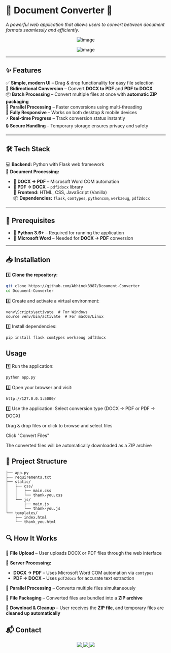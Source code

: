 # 📄 Document Converter 🚀  

*A powerful web application that allows users to convert between document formats seamlessly and efficiently.*  

<div align="center">

![image](https://github.com/user-attachments/assets/4e0363d4-cf1e-4060-9461-8c7cf0271b82)




![image](https://github.com/user-attachments/assets/5b7f6db3-9926-424e-beb0-be3ea5f7b69c)




</div>  

---

## ✨ Features  

✅ **Simple, modern UI** – Drag & drop functionality for easy file selection  
🔄 **Bidirectional Conversion** – Convert **DOCX to PDF** and **PDF to DOCX**  
📦 **Batch Processing** – Convert multiple files at once with **automatic ZIP packaging**  
🚀 **Parallel Processing** – Faster conversions using multi-threading  
📱 **Fully Responsive** – Works on both desktop & mobile devices  
⚡ **Real-time Progress** – Track conversion status instantly  
🔒 **Secure Handling** – Temporary storage ensures privacy and safety  

---

## 🛠 Tech Stack  

💻 **Backend:** Python with Flask web framework  
📄 **Document Processing:**  
   - 📝 **DOCX → PDF** – Microsoft Word COM automation  
   - 📑 **PDF → DOCX** – `pdf2docx` library  
🎨 **Frontend:** HTML, CSS, JavaScript (Vanilla)  
📦 **Dependencies:** `flask`, `comtypes`, `pythoncom`, `werkzeug`, `pdf2docx`  

---

## 📌 Prerequisites  

- 🐍 **Python 3.6+** – Required for running the application  
- 📝 **Microsoft Word** – Needed for **DOCX → PDF** conversion  

---

## 📥 Installation  

1️⃣ **Clone the repository:**  
```bash
git clone https://github.com/Abhinek8987/Dcoument-Converter
cd Dcoument-Converter
```

2️⃣ Create and activate a virtual environment:
   ```bashpython -m venv venv
venv\Scripts\activate  # For Windows
source venv/bin/activate  # For macOS/Linux
   ```

3️⃣ Install dependencies:
   ```bash
 pip install flask comtypes werkzeug pdf2docx
   ```

## Usage

1️⃣ Run the application:
   ```bash
   python app.py
   ```

2️⃣ Open your browser and visit:
   ```
   http://127.0.0.1:5000/
   ```

3️⃣ Use the application:
Select conversion type (DOCX → PDF or PDF → DOCX)

Drag & drop files or click to browse and select files

Click "Convert Files"

The converted files will be automatically downloaded as a ZIP archive

## 📂 Project Structure

```Dcoument-Converter/
├── app.py
├── requirements.txt
├── static/
│   ├── css/
│   │   ├── main.css
│   │   └── thank-you.css
│   └── js/
│       ├── main.js
│       └── thank-you.js
└── templates/
    ├── index.html
    └── thank_you.html
```


## 🔍 How It Works  

🔹 **File Upload** – User uploads DOCX or PDF files through the web interface  

🔹 **Server Processing:**  
   - **DOCX → PDF** – Uses Microsoft Word COM automation via `comtypes`  
   - **PDF → DOCX** – Uses `pdf2docx` for accurate text extraction  

🔹 **Parallel Processing** – Converts multiple files simultaneously  

🔹 **File Packaging** – Converted files are bundled into a **ZIP archive**  

🔹 **Download & Cleanup** – User receives the **ZIP file**, and temporary files are **cleaned up automatically**  




## 📬 Contact  

<p align="center">
  <a href="https://github.com/Abhinek8987">
    <img src="https://img.shields.io/badge/GitHub-000?logo=github&logoColor=white&style=for-the-badge" />
  </a>
  <a href="https://www.linkedin.com/in/abhinek-kumar-pandey-bb8821248/">
    <img src="https://img.shields.io/badge/LinkedIn-0A66C2?logo=linkedin&logoColor=white&style=for-the-badge" />
  </a>
  <a href="mailto:kumar12345abhinek@gmail.com">
    <img src="https://img.shields.io/badge/Email-D14836?logo=gmail&logoColor=white&style=for-the-badge" />
  </a>
</p>



